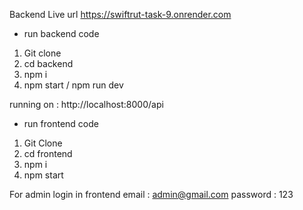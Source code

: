 
Backend Live url
https://swiftrut-task-9.onrender.com

* run backend code
1. Git clone
2. cd backend
3. npm i 
4. npm start / npm run dev

running on : http://localhost:8000/api

* run frontend code
1. Git Clone
2. cd frontend
3. npm i
4. npm start


For admin login in frontend
email : admin@gmail.com
password : 123
